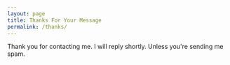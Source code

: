 ```yaml
---
layout: page
title: Thanks For Your Message
permalink: /thanks/
---
```


Thank you for contacting me. I will reply shortly.  Unless you're sending me spam.

